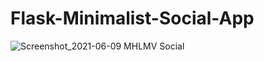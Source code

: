# Flask-Minimalist-Social-App

![Screenshot_2021-06-09 MHLMV Social](https://user-images.githubusercontent.com/48227143/121258796-3d642900-c8a7-11eb-964e-c89ffbcd8420.png)

